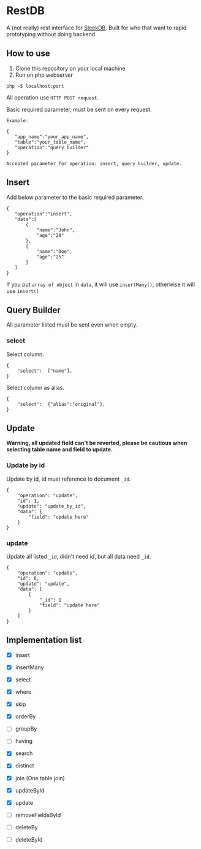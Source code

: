 
# RestDB

A (not really) rest interface for [SleekDB](https://github.com/rakibtg/SleekDB). Built for who that want to rapid prototyping without doing backend.

## How to use
1. Clone this repository on your local machine
2. Run on php webserver

`php -S localhost:port`

All operation use `HTTP POST request`.

Basic required parameter, must be sent on every request.

    Example:
    
    {
       "app_name":"your_app_name",
       "table":"your_table_name",
       "operation":"query_builder"
    }
    
    Accepted parameter for operation: insert, query_builder, update.

## Insert

Add below parameter to the basic required parameter.
	
    {
       "operation":"insert",
       "data":[
	       {
		       "name":"John",
		       "age":"20"
	       },
	       {
		       "name":"Doe",
		       "age":"25"
	       }
       ]
    }
	
If you put `array of object` in `data`, it will use `insertMany()`, otherwise it will use `insert()`

## Query Builder
All parameter listed must be sent even when empty.

### select
Select column.

    {
	    "select":  ["name"],
    }

Select column as alias.
    
    {
	    "select":  {"alias":"original"},
    }

## Update
**Warning, all updated field can't be reverted, please be cautious when selecting table name and field to update.**

### Update by id
Update by id, id must reference to document `_id`.

    {
        "operation": "update",
        "id": 1,
        "update": "update_by_id",
        "data": {
            "field": "update here"
        }
    }

### update
Update all listed `_id`, didn't need id, but all data need `_id`.

    {
        "operation": "update",
        "id": 0,
        "update": "update",
        "data": [
            {
                "_id": 1
                "field": "update here"
            }
        ]
    }

## Implementation list

- [x] insert

- [x] insertMany

- [x] select

- [x] where

- [x] skip

- [x] orderBy

- [ ] groupBy

- [ ] having

- [x] search

- [x] distinct

- [x] join (One table join)

- [x] updateById

- [x] update

- [ ] removeFieldsById

- [ ] deleteBy

- [ ] deleteById
